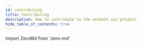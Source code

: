 ```yaml
---
id: contributing
title: Contributing
description: How to contribute to the netboot.xyz project
hide_table_of_contents: true
---
```


import ZeroMd from 'zero-md'

<zero-md src='https://raw.githubusercontent.com/netbootxyz/netboot.xyz/master/CONTRIBUTING.md'></zero-md>
